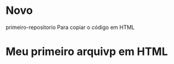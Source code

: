 # Novo
primeiro-repositorio
 Para copiar o código em HTML
<html>
<h1>Meu primeiro arquivp em HTML<h1>
</html>
